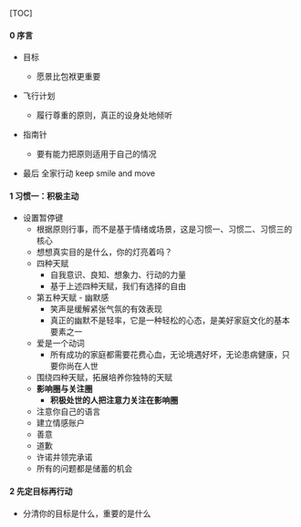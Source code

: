 [TOC]



#### 0 序言

* 目标
  * 愿景比包袱更重要
* 飞行计划
  * 履行尊重的原则，真正的设身处地倾听
* 指南针
  * 要有能力把原则适用于自己的情况

* 最后 全家行动  keep smile and move 

#### 1 习惯一：积极主动

* 设置暂停键
  * 根据原则行事，而不是基于情绪或场景，这是习惯一、习惯二、习惯三的核心
  * 想想真实目的是什么，你的灯亮着吗？
  * 四种天赋
    * 自我意识、良知、想象力、行动的力量
    * 基于上述四种天赋，我们有选择的自由
  * 第五种天赋 - 幽默感  
    * 笑声是缓解紧张气氛的有效表现
    * 真正的幽默不是轻率，它是一种轻松的心态，是美好家庭文化的基本要素之一
  * 爱是一个动词
    * 所有成功的家庭都需要花费心血，无论境遇好坏，无论患病健康，只要你尚在人世
  * 围绕四种天赋，拓展培养你独特的天赋
  * **影响圈与关注圈**
    * **积极处世的人把注意力关注在影响圈**
  * 注意你自己的语言
  * 建立情感账户
  * 善意
  * 道歉
  * 许诺并领完承诺
  * 所有的问题都是储蓄的机会

#### 2 先定目标再行动

* 分清你的目标是什么，重要的是什么



